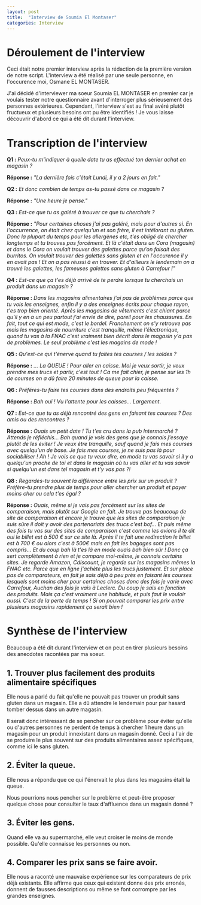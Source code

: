 ```yaml
---
layout: post
title:  "Interview de Soumia El Montaser"
categories: Interview
---
```


# Déroulement de l'interview
Ceci était notre premier interview après la rédaction 
de la première version de notre script. L'interview a
été réalisé par une seule personne, en l'occurence moi,
Osmane EL MONTASER.

J'ai décidé d'interviewer ma soeur Soumia EL MONTASER en premier car 
je voulais tester notre questionnaire avant d'interroger
plus sérieusement des personnes extérieures. Cependant,
l'interview s'est au final avéré plutôt fructueux et
plusieurs besoins ont pu être identifiés ! Je vous laisse
découvrir d'abord ce qui a été dit durant l'interview.

# Transcription de l'interview

**Q1 :** *Peux-tu m'indiquer à quelle date tu as effectué 
ton dernier achat en magasin ?*

**Réponse :** *"La dernière fois c'était Lundi, il y a 2 
jours en fait."*

**Q2 :** *Et donc combien de temps as-tu passé dans ce 
magasin ?*

**Réponse :** *"Une heure je pense."*

**Q3 :** *Est-ce que tu as galéré à trouver ce que tu 
cherchais ?*

**Réponse :** *"Pour certaines choses j'ai pas galéré, mais 
pour d'autres si. En l'occurrence, on était chez quelqu'un
et son frère, il est intélorant au gluten. Donc la plupart
du temps pour les allergènes etc, t'es obligé de chercher
longtemps et tu trouves pas forcément. Et là c'était dans
un Cora (magasin) et dans le Cora on voulait trouver des
galettes parce qu'on faisait des burritos. On voulait trouver
des galettes sans gluten et en l'occurence il y en avait pas !
Et on a pas réussi à en trouver. Et d'ailleurs le lendemain on 
a trouvé les galettes, les fameuses galettes sans gluten à
Carrefour !"*

**Q4 :** *Est-ce que ça t'es déjà arrivé de te perdre lorsque
tu cherchais un produit dans un magasin ?*

**Réponse :** *Dans les magasins alimentaires j'ai pas de
problèmes parce que tu vois les enseignes, enfin il y a des
enseignes écrits pour chaque rayon, t'es trop bien orienté.
Après les magasins de vêtements c'est chiant parce qu'il y en
a un peu partout j'ai envie de dire, pareil pour les chaussures.
En fait, tout ce qui est mode, c'est le bordel. Franchement on s'y
retrouve pas mais les magasins de nourriture c'est tranquille, même
l'électronique, quand tu vas à la FNAC c'est vraiment bien décrit 
dans le magasin y'a pas de problèmes. Le seul problème c'est les
magains de mode !*

**Q5 :** *Qu'est-ce qui t'énerve quand tu faites tes courses /
 les soldes ?*

**Réponse :** *... La QUEUE ! Pour aller en caisse. Moi je veux sortir,
je veux prendre mes trucs et partir, c'est tout ! Ca me fait chier, je
pense sur les 1h de courses on a dû faire 20 minutes de queue pour la
caisse.*

**Q6 :** *Préféres-tu faire tes courses dans des endroits peu
fréquentés ?*

**Réponse :** *Bah oui ! Vu l'attente pour les caisses... Largement.*

**Q7 :** *Est-ce que tu as déjà rencontré des gens en faisant tes
courses ? Des amis ou des rencontres ?*

**Réponse :** *Ouais un petit date ! Tu t'es cru dans la pub
Intermarché ? Attends je réfléchis... Bah quand je vois des gens que
je connais j'essaye plutôt de les éviter ! Je veux être tranquille,
sauf quand je fais mes courses avec quelqu'un de base. Je fais mes
courses, je ne suis pas là pour sociabiliser ! Ah ! Je vois ce que
tu veux dire, en mode tu vas savoir si il y a quelqu'un proche de toi
et dans le magasin où tu vas aller et tu vas savoir si quelqu'un est
dans tel magasin et t'y vas pas ?!*

**Q8 :** *Regardes-tu souvent la différence entre les prix sur un
produit ? Préfère-tu prendre plus de temps pour aller chercher un
produit et payer moins cher ou cela t'es égal ?*

**Réponse :** *Ouais, même si je vais pas forcément sur les sites de
comparaison, mais plutôt sur Google en fait. Je trouve pas beaucoup de 
site de comparaison et encore je trouve que les sites de comparaison
je suis sûre il doit y avoir des partenariats des trucs c'est bof...
Et puis même des fois tu vas sur des sites de comparaison c'est comme
les avions il te dit oui le billet est à 500 € sur ce site là. Après il
te fait une redirection le billet est à 700 € ou alors c'est à 500€ mais
en fait les bagages sont pas compris... Et du coup bah là t'es là en mode
ouais bah bien sûr ! Donc ça sert complètement à rien et je compare 
moi-même, je connais certains sites. Je regarde Amazon, Cdiscount, je 
regarde sur les magasins mêmes la FNAC etc. Parce que en ligne j'achète plus
les trucs justement. Et sur place pas de comparateurs, en fait je sais déjà
à peu près en faisant les courses lesquels sont moins cher pour certaines
choses donc des fois je varie avec Carrefour, Auchan des fois je vais à 
Leclerc. Du coup je sais en fonction des produits. Mais ça c'est vraiment
une habitude, et puis faut le vouloir aussi. C'est de la perte de temps !
Si on pouvait comparer les prix entre plusieurs magasins rapidement ça serait
bien !*

# Synthèse de l'interview

Beaucoup a été dit durant l'interview et on peut en tirer plusieurs besoins
des anecdotes racontées par ma soeur.

## 1. Trouver plus facilement des produits alimentaire spécifiques
Elle nous a parlé du fait qu'elle ne pouvait pas trouver un produit sans
gluten dans un magasin. Elle a dû attendre le lendemain pour par hasard
tomber dessus dans un autre magasin.

Il serait donc intéressant de se pencher sur ce problème pour éviter
qu'elle ou d'autres personnes ne perdent de temps à chercher 1 heure dans
un magasin pour un produit innexistant dans un magasin donné. Ceci a l'air
de se produire le plus souvent sur des produits alimentaires assez spécifiques,
comme ici le sans gluten.

## 2. Éviter la queue.
Elle nous a répondu que ce qui l'énervait le plus dans les magasins était
la queue.

Nous pourrions nous pencher sur le problème et peut-être proposer quelque
chose pour consulter le taux d'affluence dans un magasin donné ?

## 3. Éviter les gens.
Quand elle va au supermarché, elle veut croiser le moins de monde possible.
Qu'elle connaisse les personnes ou non.

## 4. Comparer les prix sans se faire avoir.
Elle nous a raconté une mauvaise expérience sur les comparateurs de prix
déjà existants. Elle affirme que ceux qui existent donne des prix erronés,
donnent de fausses descriptions ou même se font corrompre par les grandes
enseignes.
